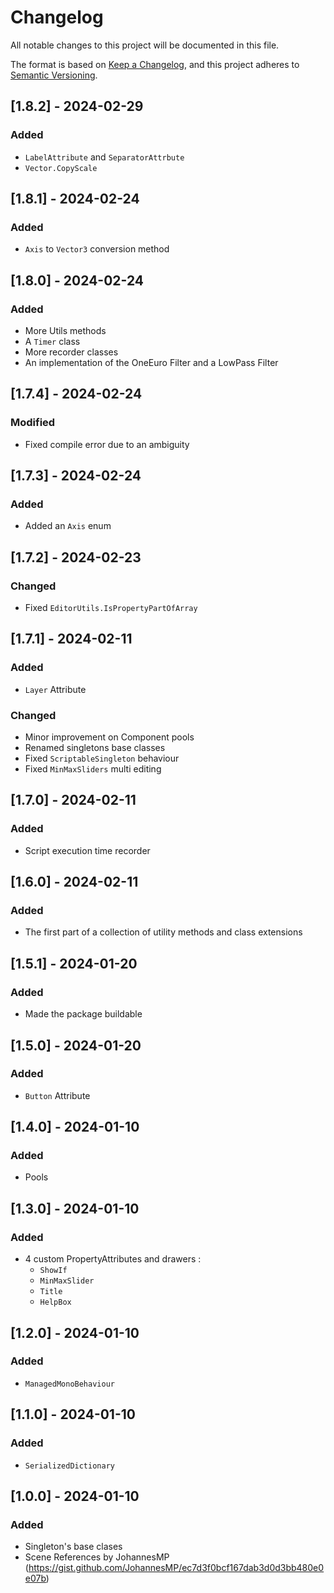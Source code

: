 # Changelog
All notable changes to this project will be documented in this file.

The format is based on [Keep a Changelog](https://keepachangelog.com/en/1.0.0/),
and this project adheres to [Semantic Versioning](https://semver.org/spec/v2.0.0.html).

## [1.8.2] - 2024-02-29

### Added
- `LabelAttribute` and `SeparatorAttrbute`
- `Vector.CopyScale`

## [1.8.1] - 2024-02-24

### Added
- `Axis` to `Vector3` conversion method

## [1.8.0] - 2024-02-24

### Added
- More Utils methods
- A `Timer` class
- More recorder classes
- An implementation of the OneEuro Filter and a LowPass Filter

## [1.7.4] - 2024-02-24

### Modified
- Fixed compile error due to an ambiguity

## [1.7.3] - 2024-02-24

### Added
- Added an `Axis` enum

## [1.7.2] - 2024-02-23

### Changed
- Fixed `EditorUtils.IsPropertyPartOfArray`

## [1.7.1] - 2024-02-11

### Added
- `Layer` Attribute

### Changed
- Minor improvement on Component pools
- Renamed singletons base classes
- Fixed `ScriptableSingleton` behaviour
- Fixed `MinMaxSliders` multi editing

## [1.7.0] - 2024-02-11

### Added
- Script execution time recorder

## [1.6.0] - 2024-02-11

### Added
- The first part of a collection of utility methods and class extensions

## [1.5.1] - 2024-01-20

### Added
- Made the package buildable

## [1.5.0] - 2024-01-20

### Added
- `Button` Attribute

## [1.4.0] - 2024-01-10

### Added
- Pools

## [1.3.0] - 2024-01-10

### Added
- 4 custom PropertyAttributes and drawers :
  - `ShowIf`
  - `MinMaxSlider`
  - `Title`
  - `HelpBox`
  
## [1.2.0] - 2024-01-10

### Added
- `ManagedMonoBehaviour`

## [1.1.0] - 2024-01-10

### Added
- `SerializedDictionary`

## [1.0.0] - 2024-01-10

### Added
- Singleton's base clases
- Scene References by JohannesMP (<https://gist.github.com/JohannesMP/ec7d3f0bcf167dab3d0d3bb480e0e07b>)
